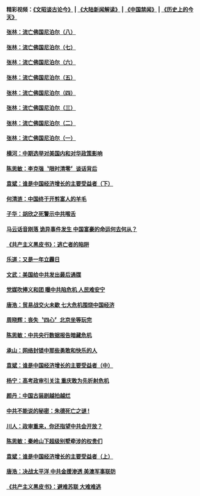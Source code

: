 #### 精彩视频：[《文昭谈古论今》](https://github.com/gfw-breaker/wenzhao/blob/master/README.md?t=11171531) | [《大陆新闻解读》](https://github.com/gfw-breaker/ntdtv-comedy/blob/master/README.md?t=11171531) | [《中国禁闻》](https://github.com/gfw-breaker/ntdtv-news/blob/master/README.md?t=11171531) | [《历史上的今天》](https://github.com/gfw-breaker/today-in-history/blob/master/README.md?t=11171531) 


#### [张林：流亡佛国尼泊尔（八）](../pages/news207/a1399710.md?t=11171531) 

#### [张林：流亡佛国尼泊尔（七）](../pages/news207/a1399712.md?t=11171531) 

#### [张林：流亡佛国尼泊尔（六）](../pages/news207/a1399707.md?t=11171531) 

#### [张林：流亡佛国尼泊尔（五）](../pages/news207/a1399701.md?t=11171531) 

#### [张林：流亡佛国尼泊尔（四）](../pages/news207/a1399698.md?t=11171531) 

#### [张林：流亡佛国尼泊尔（三）](../pages/news207/a1399697.md?t=11171531) 

#### [张林：流亡佛国尼泊尔（二）](../pages/news207/a1399696.md?t=11171531) 

#### [张林：流亡佛国尼泊尔（一）](../pages/news207/a1399695.md?t=11171531) 

#### [横河：中期选举对美国内和对华政策影响](../pages/news207/a1399694.md?t=11171531) 

#### [陈思敏：李克强〝限时清零〞谈话背后](../pages/news207/a1399627.md?t=11171531) 

#### [袁斌：谁是中国经济增长的主要受益者（下）](../pages/news207/a1399626.md?t=11171531) 

#### [何清涟：中国终于开剪富人的羊毛](../pages/news207/a1399624.md?t=11171531) 

#### [子华：胡欣之死警示中共喉舌](../pages/news207/a1399623.md?t=11171531) 

#### [马云话音刚落 诡异事件发生 中国富豪的命运何去何从？](../pages/news207/a1399573.md?t=11171531) 

#### [《共产主义黑皮书》：逃亡者的陷阱](../pages/news207/a1399575.md?t=11171531) 

#### [乐道：又是一年立霾日](../pages/news207/a1399482.md?t=11171531) 

#### [文武：美国给中共发出最后通牒](../pages/news207/a1399480.md?t=11171531) 

#### [党媒吹捧义和团 曝中共陷危机 人民难安宁](../pages/news207/a1399476.md?t=11171531) 

#### [唐浩：贸易战交火未歇 七大危机围烧中国经济](../pages/news207/a1399474.md?t=11171531) 

#### [周晓辉：丧失〝四心〞北京坐等玩完](../pages/news207/a1399473.md?t=11171531) 


#### [陈思敏：中共央行数据报告暗藏危机](../pages/news207/a1399383.md?t=11171531) 

#### [承山：网络封锁中那些勇敢和快乐的人](../pages/news207/a1399382.md?t=11171531) 

#### [袁斌：谁是中国经济增长的主要受益者（中）](../pages/news207/a1399380.md?t=11171531) 

#### [杨宁：高考政审引关注 重庆敢为先折射危机](../pages/news207/a1399345.md?t=11171531) 

#### [颜丹：中国古装剧越拍越烂](../pages/news207/a1399344.md?t=11171531) 

#### [中共不能说的秘密：朱德死亡之谜 !](../pages/news207/a1399293.md?t=11171531) 


#### [川人：政审重来，你还指望中共会开放？](../pages/news207/a1399258.md?t=11171531) 

#### [陈思敏：秦岭山下超级别墅牵涉的权贵们](../pages/news207/a1399255.md?t=11171531) 

#### [袁斌：谁是中国经济增长的主要受益者（上）](../pages/news207/a1399253.md?t=11171531) 

#### [唐浩：决战太平洋 中共金援渗透 美澳军事联防](../pages/news207/a1399249.md?t=11171531) 

#### [《共产主义黑皮书》：避难苏联 大难难逃](../pages/news207/a1399238.md?t=11171531) 


